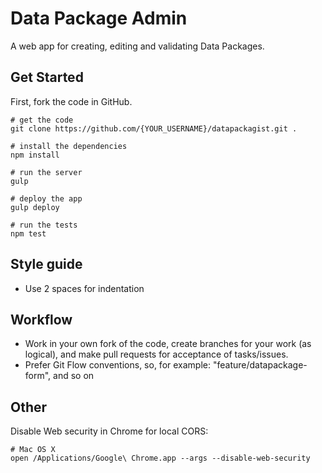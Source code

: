 # Data Package Admin

A web app for creating, editing and validating Data Packages.

## Get Started

First, fork the code in GitHub.

```
# get the code
git clone https://github.com/{YOUR_USERNAME}/datapackagist.git .

# install the dependencies
npm install

# run the server
gulp

# deploy the app
gulp deploy

# run the tests
npm test
```

## Style guide

* Use 2 spaces for indentation

## Workflow

* Work in your own fork of the code, create branches for your work (as logical), and make pull requests for acceptance of tasks/issues.
* Prefer Git Flow conventions, so, for example: "feature/datapackage-form", and so on


## Other

Disable Web security in Chrome for local CORS:

```
# Mac OS X
open /Applications/Google\ Chrome.app --args --disable-web-security
```
